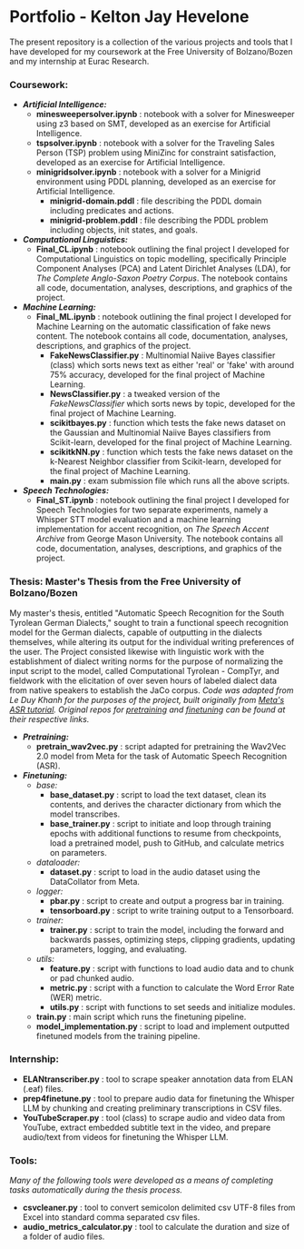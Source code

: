 # Portfolio - Kelton Jay Hevelone
The present repository is a collection of the various projects and tools that I have developed for my coursework at the Free University of Bolzano/Bozen and my internship at Eurac Research.

### Coursework:
* ***Artificial Intelligence:***
  * **minesweepersolver.ipynb** : notebook with a solver for Minesweeper using z3 based on SMT, developed as an exercise for Artificial Intelligence.
  * **tspsolver.ipynb** : notebook with a solver for the Traveling Sales Person (TSP) problem using MiniZinc for constraint satisfaction, developed as an exercise for Artificial Intelligence.
  * **minigridsolver.ipynb** : notebook with a solver for a Minigrid environment using PDDL planning, developed as an exercise for Artificial Intelligence.
    * **minigrid-domain.pddl** : file describing the PDDL domain including predicates and actions.
    * **minigrid-problem.pddl** : file describing the PDDL problem including objects, init states, and goals.
* ***Computational Linguistics:***
  *  **Final_CL.ipynb** : notebook outlining the final project I developed for Computational Linguistics on topic modelling, specifically Principle Component Analyses (PCA) and Latent Dirichlet Analyses (LDA), for *The Complete Anglo-Saxon Poetry Corpus*. The notebook contains all code, documentation, analyses, descriptions, and graphics of the project.
* ***Machine Learning:***
  * **Final_ML.ipynb** : notebook outlining the final project I developed for Machine Learning on the automatic classification of fake news content. The notebook contains all code, documentation, analyses, descriptions, and graphics of the project.
    * **FakeNewsClassifier.py** : Multinomial Naiive Bayes classifier (class) which sorts news text as either 'real' or 'fake' with around 75% accuracy, developed for the final project of Machine Learning.
    *  **NewsClassifier.py** : a tweaked version of the *FakeNewsClassifier* which sorts news by topic, developed for the final project of Machine Learning.
    *  **scikitbayes.py** : function which tests the fake news dataset on the Gaussian and Multinomial Naiive Bayes classifiers from Scikit-learn, developed for the final project of Machine Learning.
    *  **scikitkNN.py** : function which tests the fake news dataset on the k-Nearest Neighbor classifier from Scikit-learn, developed for the final project of Machine Learning.
    *  **main.py** : exam submission file which runs all the above scripts.
* ***Speech Technologies:***
  *  **Final_ST.ipynb** : notebook outlining the final project I developed for Speech Technologies for two separate experiments, namely a Whisper STT model evaluation and a machine learning implementation for accent recognition, on *The Speech Accent Archive* from George Mason University. The notebook contains all code, documentation, analyses, descriptions, and graphics of the project.

### Thesis: Master's Thesis from the Free University of Bolzano/Bozen
My master's thesis, entitled "Automatic Speech Recognition for the South Tyrolean German Dialects," sought to train a functional speech recognition model for the German dialects, capable of outputting in the dialects themselves, while altering its output for the individual writing preferences of the user. The Project consisted likewise with linguistic work with the establishment of dialect writing norms for the purpose of normalizing the input script to the model, called Computational Tyrolean - CompTyr, and fieldwork with the elicitation of over seven hours of labeled dialect data from native speakers to establish the JaCo corpus. *Code was adapted from Le Duy Khanh for the purposes of the project, built originally from [Meta's ASR tutorial](https://huggingface.co/blog/fine-tune-wav2vec2-english). Original repos for [pretraining](https://github.com/khanld/Wav2vec2-Pretraining?tab=readme-ov-file) and [finetuning](https://ithub.com/khanld/ASR-Wav2vec-Finetune) can be found at their respective links.*
* ***Pretraining:***
  * **pretrain_wav2vec.py** : script adapted for pretraining the Wav2Vec 2.0 model from Meta for the task of Automatic Speech Recognition (ASR). 
* ***Finetuning:***
  *  *base:*
     *  **base_dataset.py** : script to load the text dataset, clean its contents, and derives the character dictionary from which the model transcribes.
     *  **base_trainer.py** : script to initiate and loop through training epochs with additional functions to resume from checkpoints, load a pretrained model, push to GitHub, and calculate metrics on parameters.
  *  *dataloader:*
     *  **dataset.py** : script to load in the audio dataset using the DataCollator from Meta.
  *  *logger:* 
     *  **pbar.py** : script to create and output a progress bar in training.
     *  **tensorboard.py** : script to write training output to a Tensorboard. 
  *  *trainer:*
     *  **trainer.py** : script to train the model, including the forward and backwards passes, optimizing steps, clipping gradients, updating parameters, logging, and evaluating.
  *  *utils:*
     *  **feature.py** : script with functions to load audio data and to chunk or pad chunked audio.
     *  **metric.py** : script with a function to calculate the Word Error Rate (WER) metric.
     *  **utils.py** : script with functions to set seeds and initialize modules. 
  *  **train.py** : main script which runs the finetuning pipeline.
  *  **model_implementation.py** : script to load and implement outputted finetuned models from the training pipeline. 

### Internship:
* **ELANtranscriber.py** : tool to scrape speaker annotation data from ELAN (.eaf) files.
* **prep4finetune.py** : tool to prepare audio data for finetuning the Whisper LLM by chunking and creating preliminary transcriptions in CSV files.
* **YouTubeScraper.py** : tool (class) to scrape audio and video data from YouTube, extract embedded subtitle text in the video, and prepare audio/text from videos for finetuning the Whisper LLM.

### Tools:
*Many of the following tools were developed as a means of completing tasks automatically during the thesis process.*
* **csvcleaner.py** : tool to convert semicolon delimited csv UTF-8 files from Excel into standard comma separated csv files.
* **audio_metrics_calculator.py** : tool to calculate the duration and size of a folder of audio files.
